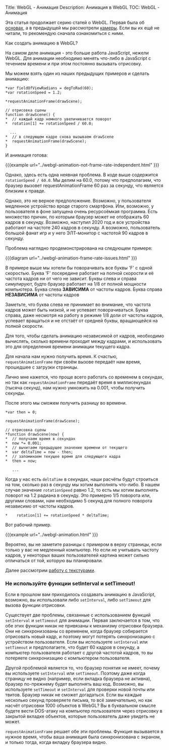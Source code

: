 Title: WebGL - Анимация
Description: Анимация в WebGL
TOC: WebGL - Анимация


Эта статья продолжает серию статей о WebGL. Первая была об
<a href="webgl-fundamentals.html">основах</a>, а в предыдущей мы рассмотрели
<a href="webgl-3d-camera.html">камеры</a>. Если вы их ещё не читали, то
рекомендую сначала ознакомиться с ними.

Как создать анимацию в WebGL?

На самом деле анимация - это больше работа JavaScript, нежели WebGL.
Для анимации необходимо менять что-либо в JavaScript с течением времени
и при этом постоянно вызывать отрисовку.

Мы можем взять один из наших предыдущих примеров и сделать анимацию:

    *var fieldOfViewRadians = degToRad(60);
    *var rotationSpeed = 1.2;

    *requestAnimationFrame(drawScene);

    // отрисовка сцены
    function drawScene() {
    *  // каждый кадр немного увеличивается поворот
    *  rotation[1] += rotationSpeed / 60.0;

      ...
    *  // в следующем кадре снова вызываем drawScene
    *  requestAnimationFrame(drawScene);
    }

И анимация готова:

{{{example url="../webgl-animation-not-frame-rate-independent.html" }}}

Однако, здесь есть одна неявная проблема. В коде выше содержится
`rotationSpeed / 60.0`. Мы делим на 60.0, потому что предполагаем, что браузер
вызовет requestAnimationFrame 60 раз за секунду, что является близким к правде.

Однако, это не верное предположение. Возможно, у пользователя медленное
устройство вроде старого смартфона. Или, возможно, у пользователя в фоне запущена
очень ресурсоёмкая программа. Есть множество причин, по которым браузер может не
отображать 60 кадров в секунду. Возможно, наступил 2020 год и все устройства
работают на частоте 240 кадров в секунду. А возможно, пользователь большой фанат
игр и у него ЭЛТ-монитор с частотой 90 кадров в секунду.

Проблема наглядно продемонстрирована на следующем примере:

{{{diagram url="../webgl-animation-frame-rate-issues.html" }}}

В примере выше мы хотели бы поворачивать все буквы 'F' с одной скоростью. Буква
'F' посередине работает на полной скорости и её частота кадров ни от чего не
зависит. Буквы слева и справа симулируют, будто браузер работает на 1/8 от полной
мощности компьютера. Буква слева **ЗАВИСИМА** от частоты кадров. Буква справа
**НЕЗАВИСИМА** от частоты кадров

Заметьте, что буква слева не принимает во внимание, что частота кадров может быть
низкой, и не успевает поворачиваться. Буква справа, даже несмотря на работу в
режиме 1/8 доли от частоты кадров, успевает вращаться и не отстаёт от средней
буквы, вращающейся на полной скорости.

Для того, чтобы сделать анимацию независимой от кадров, необходимо вычислять,
сколько времени проходит между кадрами, и использовать это для определения
времени анимации текущего кадра.

Для начала нам нужно получить время. К счастью, `requestAnimationFrame` при своём
вызове передаёт нам время, прошедшее с загрузки страницы.

Лично мне кажется, что проще всего работать со временем в секундах, но так как
`requestAnimationFrame` передаёт время в миллисекундах (тысяча секунд), нам нужно
умножить на 0.001, чтобы получить секунды.

После этого мы сможем получить разницу во времени.

    *var then = 0;

    requestAnimationFrame(drawScene);

    // отрисовка сцены
    *function drawScene(now) {
    *  // получаем время в секундах
    *  now *= 0.001;
    *  // вычитаем предыдущее значение времени от текущего
    *  var deltaTime = now - then;
    *  // запоминаем текущее время для следующего кадра
    *  then = now;

       ...

Когда у нас есть `deltaTime` в секундах, наши расчёты будут строиться на том,
сколько раз в секунду мы хотим выполнять что-либо. В нашем случае значение
`rotationSpeed` равно 1.2, то есть мы хотим выполнять поворот на 1.2 радиана
в секунду. Это примерно 1/5 поворота или, другими словами, нам необходимо 5
секунд для полного поворота независимо от частоты кадров.

    *    rotation[1] += rotationSpeed * deltaTime;

Вот рабочий пример.

{{{example url="../webgl-animation.html" }}}

Вероятно, вы не заметите разницы с примером в верху страницы, если только
у вас не медленный компьютер. Но если не учитывать частоту кадров, у
некоторых ваших пользователей картина может сильно отличаться от той,
которую вы планировали.

Далее рассмотрим <a href="webgl-3d-textures.html">работу с текстурами</a>.

<div class="webgl_bottombar">
<h3>Не используйте функции setInterval и setTimeout!</h3>
<p>Если в прошлом вам приходилось создавать анимацию в JavaScript, возможно, вы
использовали либо <code>setInterval</code>, либо <code>setTimeout</code> для
вызова функции отрисовки.
</p><p>
Существует две проблемы, связанные с использованием функций <code>setInterval</code>
и <code>setTimeout</code> для анимации. Первая заключается в том, что обе этих функции
никак не привязаны к механизму отрисовки браузера. Они не синхронизованы со временем,
когда браузер собирается отрисовать новый кадр, и поэтому могут потерять синхронизацию
с устройством пользователя. Если вы используете <code>setInterval</code> или
<code>setTimeout</code> и предполагаете, что будет 60 кадров в секунду, а компьютер
пользователя работает с другой частотой кадров, то вы потеряете синхронизацию с
компьютером пользователя.
</p><p>
Другой проблемой является то, что браузер понятия не имеет, почему вы используете
<code>setInterval</code> или <code>setTimeout</code>. Поэтому даже когда страницу
не видно (например, если вкладка браузера не активна), браузер по-прежнему будет
выполнять ваш код. Возможно, вы используете <code>setTimeout</code> и <code>setInterval</code>
для проверки новой почты или твитов. Браузер никак не сможет догадаться. Если вы
каждые несколько секунд проверяете письма, то всё замечательно, но как насчёт
отрисовки 1000 объектов в WebGL? Вы в буквальном смысле будете вести DOS-атаку
на компьютер пользователя через отрисовку в закрытой вкладке объектов, которые
пользователь даже увидеть не может.
</p><p>
<code>requestAnimationFrame</code> решает обе эти проблемы. Функция вызывается в
нужное время, чтобы ваша анимация была синхронизована с экраном, и только тогда,
когда вкладку браузера видно.
</p>
</div>
